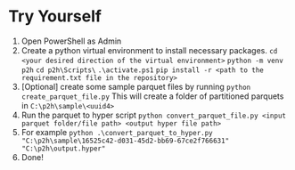 # Try Yourself
1. Open PowerShell as Admin
2. Create a python virtual environment to install necessary packages.
`cd <your desired direction of the virtual environment>`
`python -m venv p2h`
`cd p2h\Scripts\`
`.\activate.ps1`
`pip install -r <path to the requirement.txt file in the repository>`
3. [Optional] create some sample parquet files by running `python create_parquet_file.py` This will create a folder of partitioned parquets in `C:\p2h\sample\<uuid4>`
4. Run the parquet to hyper script
`python convert_parquet_file.py <input parquet folder/file path> <output hyper file path>`
5. For example
`python .\convert_parquet_to_hyper.py "C:\p2h\sample\16525c42-d031-45d2-bb69-67ce2f766631" "C:\p2h\output.hyper"`
6. Done!